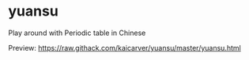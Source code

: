 # yuansu
Play around with Periodic table in Chinese

Preview:
https://raw.githack.com/kaicarver/yuansu/master/yuansu.html
